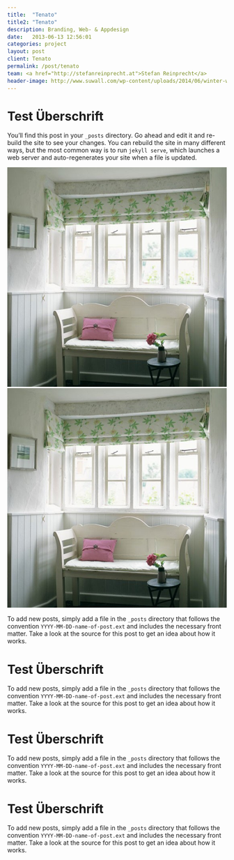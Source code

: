 ```yaml
---
title:  "Tenato"
title2: "Tenato"
description: Branding, Web- & Appdesign
date:   2013-06-13 12:56:01
categories: project
layout: post
client: Tenato
permalink: /post/tenato
team: <a href="http://stefanreinprecht.at">Stefan Reinprecht</a>
header-image: http://www.suwall.com/wp-content/uploads/2014/06/winter-wonderland-backgrounds-9.jpg
---
```


# Test Überschrift

You’ll find this post in your `_posts` directory. Go ahead and edit it and re-build the site to see your changes. You can rebuild the site in many different ways, but the most common way is to run `jekyll serve`, which launches a web server and auto-regenerates your site when a file is updated.

![My helpful screenshot](/images/Bay-watch.jpg)
![My helpful screenshot](/images/Bay-watch.jpg)

To add new posts, simply add a file in the `_posts` directory that follows the convention `YYYY-MM-DD-name-of-post.ext` and includes the necessary front matter. Take a look at the source for this post to get an idea about how it works.

# Test Überschrift

To add new posts, simply add a file in the `_posts` directory that follows the convention `YYYY-MM-DD-name-of-post.ext` and includes the necessary front matter. Take a look at the source for this post to get an idea about how it works.

# Test Überschrift

To add new posts, simply add a file in the `_posts` directory that follows the convention `YYYY-MM-DD-name-of-post.ext` and includes the necessary front matter. Take a look at the source for this post to get an idea about how it works.

# Test Überschrift

To add new posts, simply add a file in the `_posts` directory that follows the convention `YYYY-MM-DD-name-of-post.ext` and includes the necessary front matter. Take a look at the source for this post to get an idea about how it works.